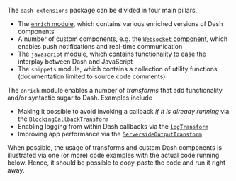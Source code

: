 The `dash-extensions` package can be divided in four main pillars,

* The [`enrich` module](getting_started/enrich), which contains various enriched versions of Dash components
* A number of custom components, e.g. the [`Websocket` component](components/websocket), which enables push notifications and real-time communication
* The [`javascript` module](getting_started/javascript), which contains functionality to ease the interplay between Dash and JavaScript
* The `snippets` module, which contains a collection of utility functions (documentation limited to source code comments)

The `enrich` module enables a number of _transforms_ that add functionality and/or syntactic sugar to Dash. Examples include

* Making it possible to avoid invoking a callback _if it is already running_ via the [`BlockingCallbackTransform`](transforms/blocking_callback_transform)
* Enabling logging from within Dash callbacks via the [`LogTransform`](transforms/log_transform)
* Improving app performance via the [`ServersideOutputTransform`](transforms/serverside_output_transform)

When possible, the usage of transforms and custom Dash components is illustrated via one (or more) code examples with the actual code running below. Hence, it should be possible to copy-paste the code and run it right away.